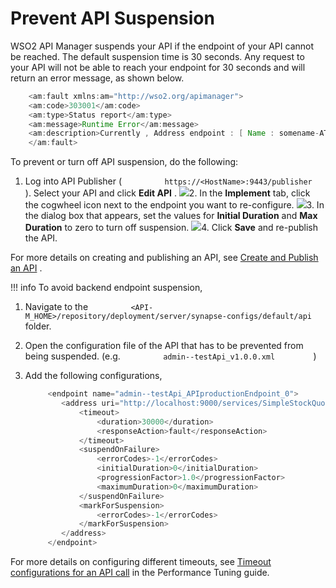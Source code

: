# Prevent API Suspension

WSO2 API Manager suspends your API if the endpoint of your API cannot be reached. The default suspension time is 30 seconds. Any request to your API will not be able to reach your endpoint for 30 seconds and will return an error message, as shown below.

``` java
    <am:fault xmlns:am="http://wso2.org/apimanager">
    <am:code>303001</am:code>
    <am:type>Status report</am:type>
    <am:message>Runtime Error</am:message>
    <am:description>Currently , Address endpoint : [ Name : somename-AT-sometenant--test_me_APIproductionEndpoint_0 ] [ State : SUSPENDED ]</am:description>
    </am:fault>
```

To prevent or turn off API suspension, do the following:

1.  Log into API Publisher ( `          https://<HostName>:9443/publisher         ` ). Select your API and click **Edit API** .
    ![](attachments/103333692/103333695.png)2.  In the **Implement** tab, click the cogwheel icon next to the endpoint you want to re-configure.
    ![](attachments/103333692/103333694.png)3.  In the dialog box that appears, set the values for **Initial Duration** and **Max Duration** to zero to turn off suspension.
    ![](attachments/103333692/103333693.png)4.  Click **Save** and re-publish the API.

For more details on creating and publishing an API, see [Create and Publish an API](https://docs.wso2.com/display/AM260/Create+and+Publish+an+API) .

!!! info
To avoid backend endpoint suspension,

1.  Navigate to the `          <API-M_HOME>/repository/deployment/server/synapse-configs/default/api         ` folder.
2.  Open the configuration file of the API that has to be prevented from being suspended. (e.g. `          admin--testApi_v1.0.0.xml         ` )
3.  Add the following configurations,

    ``` java
         <endpoint name="admin--testApi_APIproductionEndpoint_0">
            <address uri="http://localhost:9000/services/SimpleStockQuoteService">
                <timeout>
                    <duration>30000</duration>
                    <responseAction>fault</responseAction>
                </timeout>
                <suspendOnFailure>
                    <errorCodes>-1</errorCodes>
                    <initialDuration>0</initialDuration>
                    <progressionFactor>1.0</progressionFactor>
                    <maximumDuration>0</maximumDuration>
                </suspendOnFailure>
                <markForSuspension>
                    <errorCodes>-1</errorCodes>
                </markForSuspension>
            </address>
         </endpoint>
    ```


For more details on configuring different timeouts, see [Timeout configurations for an API call](Tuning-Performance_103333648.html#TuningPerformance-TimeoutconfigurationsforanAPIcall) in the Performance Tuning guide.
